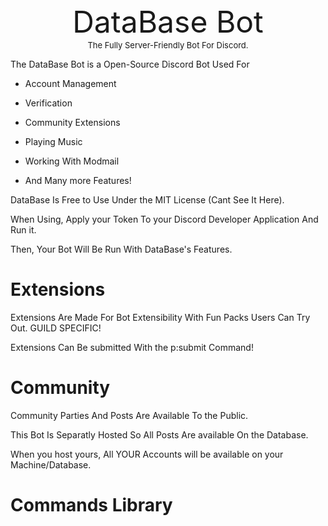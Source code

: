 <center style="font-size: xxx-large">DataBase Bot</center>
<center style="font-size: small">The Fully Server-Friendly Bot For Discord.</center>



The DataBase Bot is a Open-Source Discord Bot Used For
- Account Management

- Verification

- Community Extensions

- Playing Music

- Working With Modmail

- And Many more Features!

DataBase Is Free to Use Under the MIT License (Cant See It Here).

When Using, Apply your Token To your Discord Developer Application And Run it.

Then, Your Bot Will Be Run With DataBase's Features.

# Extensions
Extensions Are Made For Bot Extensibility With Fun Packs Users Can Try Out. GUILD SPECIFIC!

Extensions Can Be submitted With the p:submit Command!

# Community
Community Parties And Posts Are Available To the Public.

This Bot Is Separatly Hosted So All Posts Are available On the Database.

When you host yours, All YOUR Accounts will be available on your Machine/Database.

# Commands Library

###
